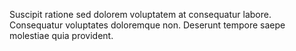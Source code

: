 Suscipit ratione sed dolorem voluptatem at consequatur labore.
Consequatur voluptates doloremque non.
Deserunt tempore saepe molestiae quia provident.